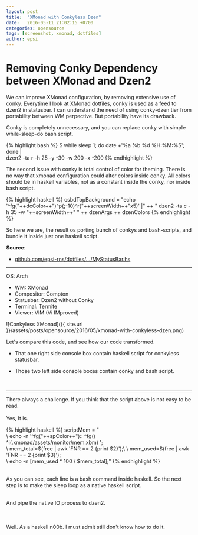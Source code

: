 ```yaml
---
layout: post
title:  "XMonad with Conkyless Dzen"
date:   2016-05-11 21:02:15 +0700
categories: opensource
tags: [screenshot, xmonad, dotfiles]
author: epsi
---
```


# Removing Conky Dependency between XMonad and Dzen2

We can improve XMonad configuration, by removing extensive use of conky.
Everytime I look at XMonad dotfiles, conky is used as a feed to dzen2 in statusbar. 
I can understand the need of using conky-dzen tier from portability between WM perpective.
But portability have its drawback.

Conky is completely unnecessary,
and you can replace conky with simple while-sleep-do bash script.

{% highlight bash %}
 $ while sleep 1; do date +'%a %b %d %H:%M:%S'; done | \
   dzen2 -ta r -h 25 -y -30 -w 200 -x -200
{% endhighlight %}

The second issue with conky is total control of color for theming.
There is no way that xmonad configuration could alter colors inside conky.
All colors should be in haskell variables, 
not as a constant inside the conky, nor inside bash script.

{% highlight haskell %}
csbdTopBackground = "echo '^fg("++dcColor++")^p(;-10)^r("++screenWidth++"x5)' |"
    ++ " dzen2 -ta c -h 35 -w "++screenWidth++" "
    ++ dzenArgs ++ dzenColors
{% endhighlight %} 

So here we are, the result os porting bunch of conkys and bash-scripts,
and bundle it inside just one haskell script.

**Source**:<br/>
* [github.com/epsi-rns/dotfiles/.../MyStatusBar.hs][dotfiles-statusbar]

* * *

OS: Arch<br/>
+ WM: XMonad<br/>
+ Compositor: Compton<br/>
+ Statusbar: Dzen2 without Conky<br/>
+ Terminal: Termite<br/>
+ Viewer: VIM (Vi IMproved)<br/>

![Conkyless XMonad]({{ site.url }}/assets/posts/opensource/2016/05/xmonad-with-conkyless-dzen.png)

Let's compare this code, and see how our code transformed.

* That one right side console box contain haskell script for conkyless statusbar.

* Those two left side console boxes contain conky and bash script.

<br/>

* * *

There always a challenge. 
If you think that the script above is not easy to be read. 
<br/><br/>
Yes, It is.
<br/>

{% highlight haskell %}
scriptMem = "\
 \  echo -n '^fg("++spColor++"):: ^fg()\
    \^i(.xmonad/assets/monitor/mem.xbm) ';\
 \  mem_total=$(free | awk 'FNR == 2 {print $2}');\
 \  mem_used=$(free | awk 'FNR == 2 {print $3}');\
 \  echo -n $[$mem_used * 100 / $mem_total];"
{% endhighlight %} 

<br/>
As you can see, each line is a bash command inside haskell.
So the next step is to make the sleep loop as a native haskell script.
<br/><br/>

And pipe the native IO process to dzen2.
<br><br><br/>

Well. As a haskell n00b. I must admit still don't know how to do it.

[dotfiles-statusbar]: https://github.com/epsi-rns/dotfiles/blob/master/xmonad/xmonad-dzen-2/lib/MyStatusBar.hs
